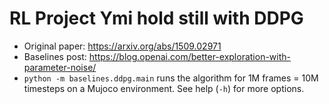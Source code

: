 # RL Project Ymi hold still with DDPG

- Original paper: https://arxiv.org/abs/1509.02971
- Baselines post: https://blog.openai.com/better-exploration-with-parameter-noise/
- `python -m baselines.ddpg.main` runs the algorithm for 1M frames = 10M timesteps on a Mujoco environment. See help (`-h`) for more options.